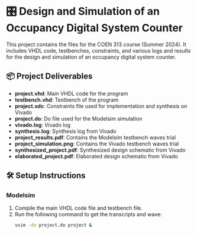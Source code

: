 # 🎛️ Design and Simulation of an Occupancy Digital System Counter

This project contains the files for the COEN 313 course (Summer 2024). It includes VHDL code, testbenches, constraints, and various logs and results for the design and simulation of an occupancy digital system counter.

## 📦 Project Deliverables
- **project.vhd**: Main VHDL code for the program
- **testbench.vhd**: Testbench of the program
- **project.xdc**: Constraints file used for implementation and synthesis on Vivado
- **project.do**: Do file used for the Modelsim simulation
- **vivado.log**: Vivado log
- **synthesis.log**: Synthesis log from Vivado
- **project_results.pdf**: Contains the Modelsim testbench waves trial
- **project_simulation.png**: Contains the Vivado testbench waves trial
- **synthesized_project.pdf**: Synthesized design schematic from Vivado
- **elaborated_project.pdf**: Elaborated design schematic from Vivado

## 🛠️ Setup Instructions
### Modelsim
1. Compile the main VHDL code file and testbench file.
2. Run the following command to get the transcripts and wave:
   ```sh
   vsim -do project.do project &
   ```
